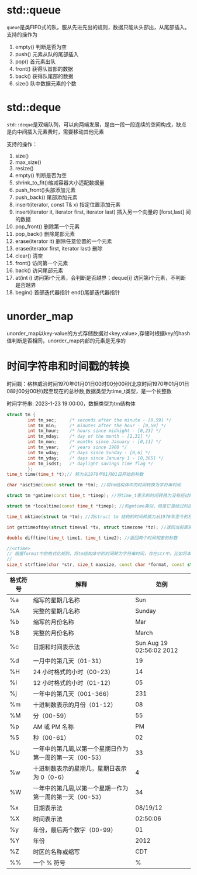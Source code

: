 
# std::queue

`queue`是类FIFO式的队，服从先进先出的规则，数据只能从头部出，从尾部插入。
支持的操作为
1. empty() 判断是否为空
2. push() 元素从队的尾部插入
3. pop() 首元素出队
4. front() 获得队首部的数据
5. back() 获得队尾部的数据
6. size() 队中数据元素的个数


# std::deque
`std::deque`是双端队列，可以向两端发展，是由一段一段连续的空间构成，缺点是向中间插入元素费时，需要移动其他元素

支持的操作：
1. size()
2. max_size()
3. resize()
4. empty() 判断是否为空
5. shrink_to_fit()缩减容器大小适配数据量
6. push_front()头部添加元素
7. push_back() 尾部添加元素
8. insert(iterator, const T& x) 指定位置添加元素
9. insert(iterator it, iterator first, iterator last) 插入另一个向量的 [forst,last] 间的数据
10. pop_front() 删除第一个元素
11. pop_back() 删除尾部元素
12. erase(iterator it) 删除任意位置的一个元素
13. erase(iterator first, iterator last) 删除
14. clear() 清空
15. front() 访问第一个元素 
16. back() 访问尾部元素
17. at(int i) 访问第i个元素，会判断是否越界；deque[i] 访问第i个元素，不判断是否越界
18. begin() 首部迭代器指针  end()尾部迭代器指针 


# unorder_map

unorder_map以key-value的方式存储数据对<key,value>,存储时根据key的hash值判断是否相同，unorder_map内部的元素是无序的

# 时间字符串和时间戳的转换

时间戳：格林威治时间1970年01月01日00时00分00秒(北京时间1970年01月01日08时00分00秒)起至现在的总秒数,数据类型为time_t类型，是一个长整数

时间字符串: 2023-1-23 19:00:00，数据类型为tm结构体
```C++
struct tm {
        int tm_sec;     /* seconds after the minute - [0,59] */
        int tm_min;     /* minutes after the hour - [0,59] */
        int tm_hour;    /* hours since midnight - [0,23] */
        int tm_mday;    /* day of the month - [1,31] */
        int tm_mon;     /* months since January - [0,11] */
        int tm_year;    /* years since 1900 */
        int tm_wday;    /* days since Sunday - [0,6] */
        int tm_yday;    /* days since January 1 - [0,365] */
        int tm_isdst;   /* daylight savings time flag */
        };
time_t time(time_t *t);// 转为从1970年01月01日开始的秒数

char *asctime(const struct tm *tm); //将tm结构体中的时间转换为字符串时间

struct tm *gmtime(const time_t *timep); //将time_t表示的时间转换为没有经过时区转换的UTC时间，是一个struct tm结构指针 

struct tm *localtime(const time_t *timep); //和gmtime类似，但是它是经过时区转换的时间。

time_t mktime(struct tm *tm); //将struct tm 结构的时间转换为从1970年至今的秒数

int gettimeofday(struct timeval *tv, struct timezone *tz); //返回当前距离1970年的秒数和微妙数，后面的tz是时区，一般不用

double difftime(time_t time1, time_t time2); //返回两个时间相差的秒数

```

```C++
//<ctime>
// 根据format中的格式化规则，将tm结构体中的时间转为字符串时间，存在str中，比如将本地时间转为字符串时间
//
size_t strftime(char *str, size_t maxsize, const char *format, const struct tm *timeptr)
```
|格式符号|解释|范例|
|---|---|---|
|%a|	缩写的星期几名称|	Sun|
|%A|	完整的星期几名称|	Sunday|
|%b|	缩写的月份名称|	Mar|
|%B|	完整的月份名称|	March|
|%c|	日期和时间表示法|	Sun Aug 19 02:56:02 2012|
|%d|	一月中的第几天（01-31）|	19|
|%H|	24 小时格式的小时（00-23）|	14|
|%I|	12 小时格式的小时（01-12）|	05|
|%j|	一年中的第几天（001-366）|	231|
|%m|	十进制数表示的月份（01-12）|	08|
|%M|	分（00-59）|	55|
|%p|	AM 或 PM 名称	|PM|
|%S|	秒（00-61）|	02|
|%U|	一年中的第几周,以第一个星期日作为第一周的第一天（00-53）|	33|
|%w|	十进制数表示的星期几，星期日表示为 0（0-6）|	4|
|%W|	一年中的第几周,以第一个星期一作为第一周的第一天（00-53）|	34|
|%x|	日期表示法|	08/19/12|
|%X|	时间表示法|	02:50:06|
|%y|	年份，最后两个数字（00-99）|	01|
|%Y|	年份	|2012|
|%Z|	时区的名称或缩写|	CDT|
|%%|	一个 % 符号 |	%|
